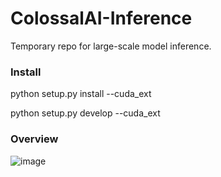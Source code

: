 # ColossalAI-Inference
Temporary repo for large-scale model inference.


### Install
python setup.py install --cuda_ext

python setup.py develop --cuda_ext

### Overview

![image](https://user-images.githubusercontent.com/12018307/158764528-c14538f4-8d9a-4bc8-8c6f-2e1ea82ecb59.png)
